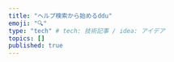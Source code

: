 ```yaml
---
title: "ヘルプ検索から始めるddu"
emoji: "🔍"
type: "tech" # tech: 技術記事 / idea: アイデア
topics: []
published: true
---
```

